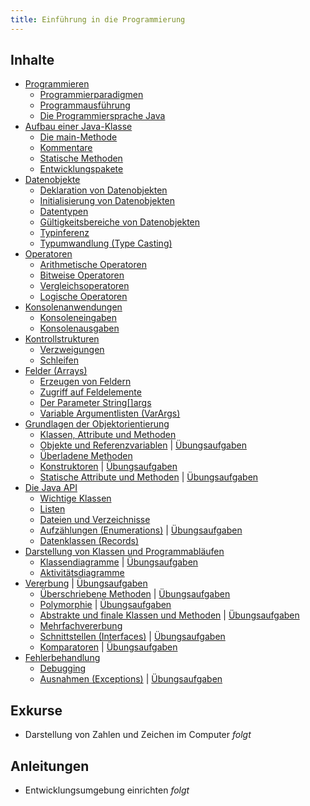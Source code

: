 ```yaml
---
title: Einführung in die Programmierung
---
```


## Inhalte
- [Programmieren](coding/coding.md)
    - [Programmierparadigmen](coding/programming-paradigms.md) 
    - [Programmausführung](coding/program-execution.md)
    - [Die Programmiersprache Java](coding/java.md)
- [Aufbau einer Java-Klasse](class-structure/class-structure.md)
    - [Die main-Methode](class-structure/main-method.md)
    - [Kommentare](class-structure/comments.md)
    - [Statische Methoden](class-structure/static-methods.md)
    - [Entwicklungspakete](class-structure/packages.md)
- [Datenobjekte](data-objects/data-objects.md)
    - [Deklaration von Datenobjekten](data-objects/declaration.md)
    - [Initialisierung von Datenobjekten](data-objects/initialization.md)
    - [Datentypen](data-objects/data-types.md) 
    - [Gültigkeitsbereiche von Datenobjekten](data-objects/scope.md)
    - [Typinferenz](data-objects/type-inference.md)
    - [Typumwandlung (Type Casting)](data-objects/type-casting.md)
- [Operatoren](operators/operators.md)
    - [Arithmetische Operatoren](operators/arithmetic-operators.md)
    - [Bitweise Operatoren](operators/bitwise-operators.md) 
    - [Vergleichsoperatoren](operators/comparison-operators.md) 
    - [Logische Operatoren](operators/logical-operators.md)
- [Konsolenanwendungen](console-applications/console-applications.md)
    - [Konsoleneingaben](console-applications/system-in.md)
    - [Konsolenausgaben](console-applications/system-out.md) 
- [Kontrollstrukturen](control-structures/control-structures.md)
    - [Verzweigungen](control-structures/cases.md)
    - [Schleifen](control-structures/loops.md)
- [Felder (Arrays)](arrays/arrays.md)
    - [Erzeugen von Feldern](arrays/array-creation.md)
    - [Zugriff auf Feldelemente](arrays/element-access.md)
    - [Der Parameter String\[\]args](arrays/string-args.md)
    - [Variable Argumentlisten (VarArgs)](arrays/var-args.md)
- [Grundlagen der Objektorientierung](oo/oo.md)
    - [Klassen, Attribute und Methoden](oo/classes-attributes-and-methods.md)
    - [Objekte und Referenzvariablen](oo/objects-and-references.md) \| [Übungsaufgaben](oo/exercises/objects-and-references.md)
    - [Überladene Methoden](oo/overloaded-methods.md)
    - [Konstruktoren](oo/constructors.md) \| [Übungsaufgaben](oo/exercises/constructors.md)
    - [Statische Attribute und Methoden](oo/static-attributes-and-methods.md) \| [Übungsaufgaben](oo/exercises/static-attributes-and-methods.md)
- [Die Java API](java-api/java-api.md)
    - [Wichtige Klassen](java-api/classes.md)
    - [Listen](java-api/lists.md)
    - [Dateien und Verzeichnisse](java-api/files.md)
    - [Aufzählungen (Enumerations)](java-api/enums.md) \| [Übungsaufgaben](java-api/exercises/enums.md)
    - [Datenklassen (Records)](java-api/records.md)
- [Darstellung von Klassen und Programmabläufen](uml/uml.md)
    - [Klassendiagramme](uml/class-diagrams.md) \| [Übungsaufgaben](uml/exercises/class-diagrams.md)
    - [Aktivitätsdiagramme](uml/activity-diagrams.md)
- [Vererbung](inheritance/inheritance.md) \| [Übungsaufgaben](inheritance/exercises/inheritance.md)
    - [Überschriebene Methoden](inheritance/overrided-methods.md) \| [Übungsaufgaben](inheritance/exercises/overrided-methods.md)
    - [Polymorphie](inheritance/polymorphie.md) \| [Übungsaufgaben](inheritance/exercises/polymorphie.md)
    - [Abstrakte und finale Klassen und Methoden](inheritance/abstract-and-final.md) \| [Übungsaufgaben](inheritance/exercises/abstract-and-final.md)
    - [Mehrfachvererbung](inheritance/multiple-inheritance.md)
    - [Schnittstellen (Interfaces)](inheritance/interfaces.md) \| [Übungsaufgaben](inheritance/exercises/interfaces.md)
    - [Komparatoren](inheritance/comparators.md) \| [Übungsaufgaben](inheritance/exercises/comparators.md)
- [Fehlerbehandlung](bugs/bugs.md)
    - [Debugging](bugs/debugging.md)
    - [Ausnahmen (Exceptions)](bugs/exceptions.md) \| [Übungsaufgaben](bugs/exercises/exceptions.md)

## Exkurse
- Darstellung von Zahlen und Zeichen im Computer _folgt_ 

## Anleitungen
- Entwicklungsumgebung einrichten _folgt_ 
